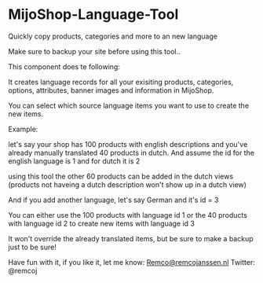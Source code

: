 MijoShop-Language-Tool
======================

Quickly copy products, categories and more to an new language

Make sure to backup your site before using this tool..

This component does te following:

It creates language records for all your exisiting products, 
categories, options, attributes, banner images and information in MijoShop.

You can select which source language items you want to use to create the new items.

Example:

let's say your shop has 100 products with english descriptions and you've already manually translated 40 products in dutch.
And assume the id for the english language is 1 and for dutch it is 2

using this tool the other 60 products can be added in the dutch views 
(products not haveing a dutch description won't show up in a dutch view)

And if you add another language, let's say German and it's id = 3

You can either use the 100 products with language id 1 or the 40 products with language id 2 to create new items with language id 3

It won't override the already translated items, but be sure to make a backup just to be sure!


Have fun with it, if you like it, let me know: 
Remco@remcojanssen.nl
Twitter: @remcoj
